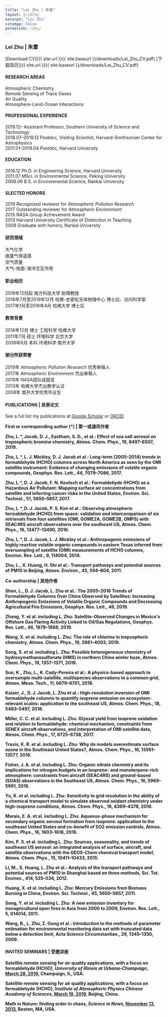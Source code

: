 ```yaml
---
title: "Lei Zhu | 朱雷"
layout: gridlay
excerpt: "Lei Zhu"
sitemap: false
permalink: /zhu/
---
```


### <b>Lei Zhu | 朱雷</b>
[Download CV]({{ site.url }}{{ site.baseurl }}/downloads/Lei_Zhu_CV.pdf)
[下载简历]({{ site.url }}{{ site.baseurl }}/downloads/Lei_Zhu_CV.pdf)


<div class="row">

<div class="col-sm-7 clearfix">

#### <b>RESEARCH AREAS</b>  

Atmospheric Chemistry  
Remote Sensing of Trace Gases  
Air Quality  
Atmosphere-Land-Ocean Interactions

#### <b>PROFESSIONAL EXPERIENCE</b>

2019.12– Assistant Professor, Southern University of Science and Technology  
2018.07–2019.12 Postdoc, Visiting Scientist, Harvard-Smithsonian Center for Astrophysics  
2017.01–2019.04 Postdoc, Harvard University

#### <b>EDUCATION</b>

2016.12 Ph.D. in Engineering Science, Harvard University  
2011.07 MSci. in Environmental Science, Peking University  
2008.06 B.S. in Environmental Science, Nankai University

#### <b>SLECTED HONORS</b>

2019 Recognized reviewer for <i>Atmospheric Pollution Research</i>  
2017 Outstanding reviewer for <i>Atmospheric Environment</i>  
2015 NASA Group Achievement Award  
2013 Harvard University Certificate of Distinction in Teaching  
2008 Graduate with honors, Nankai University

</div>

<div class="col-sm-5 clearfix">

####  <b>研究领域</b>
大气化学  
痕量气体遥感  
空气质量  
大气-地面-海洋交互作用

#### <b>职业经历</b>

2019年12月起 南方科技大学 助理教授  
2018年7月至2019年12月 哈佛-史密松天体物理中心 博士后、访问科学家  
2017年1月至2019年4月 哈佛大学 博士后  

#### <b>教育背景</b>

2016年12月 博士 工程科学 哈佛大学  
2011年7月 硕士 环境科学 北京大学  
2008年6月 本科 环境科学 南开大学  

#### <b>部分所获荣誉</b>

2019年 <i>Atmospheric Pollution Research</i> 优秀审稿人  
2017年 <i>Atmospheric Environment</i> 杰出审稿人  
2015年 NASA团队成就奖  
2013年 哈佛大学杰出教学认证  
2008年 南开大学优秀毕业生

</div>
</div>

<div class="row">
<div class="col-sm-12 clearfix">

#### <b>PUBLICATIONS | 发表论文</b>

See a full list my publications at [Google Scholar](https://scholar.google.com/citations?user=cJCsQjoAAAAJ&hl) or [ORCID](https://orcid.org/0000-0002-3919-3095)

<b>First or corresponding author (*) | 第一或通讯作者

Zhu, L.*, Jacob, D. J., Eastham, S. D., et al.: Effect of sea salt aerosol on tropospheric bromine chemistry, Atmos. Chem. Phys., 19, 6497-6507, 2019.

Zhu, L.*, L. J. Mickley, D. J. Jacob et al.: Long-term (2005–2014) trends in formaldehyde (HCHO) columns across North America as seen by the OMI satellite instrument: Evidence of changing emissions of volatile organic compounds, Geophys. Res. Lett., 44, 7079–7086, 2017.

Zhu, L.*, D. J. Jacob, F. N. Keutsch et al.: Formaldehyde (HCHO) as a Hazardous Air Pollutant: Mapping surface air concentrations from satellite and inferring cancer risks in the United States, Environ. Sci. Technol., 51, 5650–5657, 2017.

Zhu, L.*, D. J. Jacob, P. S. Kim et al.: Observing atmospheric formaldehyde (HCHO) from space: validation and intercomparison of six retrievals from four satellites (OMI, GOME2A, GOME2B, OMPS) with SEAC4RS aircraft observations over the southeast US, Atmos. Chem. Phys., 16, 13477–13490, 2016.

Zhu, L.*, D. J. Jacob, L. J. Mickley et al.: Anthropogenic emissions of highly reactive volatile organic compounds in eastern Texas inferred from oversampling of satellite (OMI) measurements of HCHO columns, Environ. Res. Lett., 9, 114004, 2014.

Zhu, L., X. Huang, H. Shi et al.: Transport pathways and potential sources of PM10 in Beijing, Atmos. Environ., 45, 594–604, 2011.

<b>Co-authorship | 其他作者

Shen, L., D. J. Jacob, L. Zhu et al.: The 2005–2016 Trends of Formaldehyde Columns Over China Observed by Satellites: Increasing Anthropogenic Emissions of Volatile Organic Compounds and Decreasing Agricultural Fire Emissions, Geophys. Res. Lett., 46, 2019.

Zhang, Y. et al. including L. Zhu: Satellite-Observed Changes in Mexico's Offshore Gas Flaring Activity Linked to Oil/Gas Regulations, Geophys. Res. Lett., 46, 1879–1888, 2019.

Wang, X. et al. including L. Zhu: The role of chlorine in tropospheric chemistry, Atmos. Chem. Phys., 19, 3981–4003, 2019.

Song, S. et al. including L. Zhu: Possible heterogeneous chemistry of hydroxymethanesulfonate (HMS) in northern China winter haze, Atmos. Chem. Phys., 19, 1357–1371, 2019.

Sun, K., Zhu, L., K. Cady-Pereira et al.: A physics-based approach to oversample multi-satellite, multispecies observations to a common grid, Atmos. Meas. Tech., 11, 6679–6701, 2018.

Kaiser, J., D. J. Jacob, L. Zhu et al.: High-resolution inversion of OMI formaldehyde columns to quantify isoprene emission on ecosystem-relevant scales: application to the southeast US, Atmos. Chem. Phys., 18, 5483–5497, 2018.

Miller, C. C. et al. including L. Zhu: Glyoxal yield from isoprene oxidation and relation to formaldehyde: chemical mechanism, constraints from SENEX aircraft observations, and interpretation of OMI satellite data, Atmos. Chem. Phys., 17, 8725–8738, 2017. 

Travis, K. R. et al. including L. Zhu: Why do models overestimate surface ozone in the Southeast United States?, Atmos. Chem. Phys., 16, 13561–13577, 2016.

Fisher, J. A. et al. including L. Zhu: Organic nitrate chemistry and its implications for nitrogen budgets in an isoprene- and monoterpene-rich atmosphere: constraints from aircraft (SEAC4RS) and ground-based (SOAS) observations in the Southeast US, Atmos. Chem. Phys., 16, 5969–5991, 2016.

Yu, K. et al. including L. Zhu: Sensitivity to grid resolution in the ability of a chemical transport model to simulate observed oxidant chemistry under high-isoprene conditions, Atmos. Chem. Phys., 16, 4369–4378, 2016.

Marais, E. A. et al. including L. Zhu: Aqueous-phase mechanism for secondary organic aerosol formation from isoprene: application to the southeast United States and co-benefit of SO2 emission controls, Atmos. Chem. Phys., 16, 1603–1618, 2016.

Kim, P. S. et al. including L. Zhu: Sources, seasonality, and trends of southeast US aerosol: an integrated analysis of surface, aircraft, and satellite observations with the GEOS-Chem chemical transport model, Atmos. Chem. Phys., 15, 10411–10433, 2015.

Li, M., X. Huang, L. Zhu et al.: Analysis of the transport pathways and potential sources of PM10 in Shanghai based on three methods, Sci. Tot. Environ., 414, 525–534, 2012.

Huang, X. et al. including L. Zhu: Mercury Emissions from Biomass Burning in China, Environ. Sci. Technol., 45, 5650–5657, 2011. 

Song, Y. et al. including L. Zhu: A new emission inventory for nonagricultural open fires in Asia from 2000 to 2009, Environ. Res. Lett., 5, 014014, 2011.

Wang, B., L. Zhu, Z. Gong et al.: Introduction to the methods of parameter estimation for environmental monitoring data set with truncated data below a detection limit, Acta Science Circumstantiae., 29, 1345–1350, 2009.

</div>
</div>

<div class="row">
<div class="col-sm-12 clearfix">

#### <b>INVITED SEMINARS | 受邀讲座</b>
Satellite remote sensing for air quality applications, with a focus on formaldehyde (HCHO), <i>University of Illinois at Urbana–Champaign</i>, <u>March 28, 2019</u>, Champaign, IL, USA.

Satellite remote sensing for air quality applications, with a focus on formaldehyde (HCHO), <i>Institute of Atmospheric Physics Chinese Academy of Sciences</i>, <u>March 19, 2019</u>, Beijing, China.

Math in Nature: finding order in chaos, <i>Science in News</i>, <u>November 13, 2013</u>, Boston, MA, USA.

</div>
</div>
